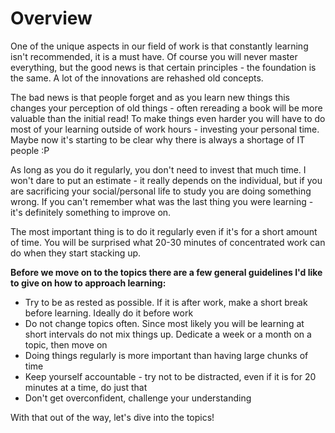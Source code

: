# Overview

One of the unique aspects in our field of work is that constantly learning isn't recommended, it is a must have. Of course you will never master everything, but the good news is that certain principles - the foundation is the same. A lot of the innovations are rehashed old concepts.

The bad news is that people forget and as you learn new things this changes your perception of old things - often rereading a book will be more valuable than the initial read! To make things even harder you will have to do most of your learning outside of work hours - investing your personal time. Maybe now it's starting to be clear why there is always a shortage of IT people :P

As long as you do it regularly, you don't need to invest that much time. I won't dare to put an estimate - it really depends on the individual, but if you are sacrificing your social/personal life to study you are doing something wrong. If you can't remember what was the last thing you were learning - it's definitely something to improve on.

The most important thing is to do it regularly even if it's for a short amount of time. You will be surprised what 20-30 minutes of concentrated work can do when they start stacking up.

**Before we move on to the topics there are a few general guidelines I'd like to give on how to approach learning:**

* Try to be as rested as possible. If it is after work, make a short break before learning. Ideally do it before work
* Do not change topics often. Since most likely you will be learning at short intervals do not mix things up. Dedicate a week or a month on a topic, then move on
* Doing things regularly is more important than having large chunks of time
* Keep yourself accountable - try not to be distracted, even if it is for 20 minutes at a time, do just that
* Don't get overconfident, challenge your understanding

With that out of the way, let's dive into the topics!
